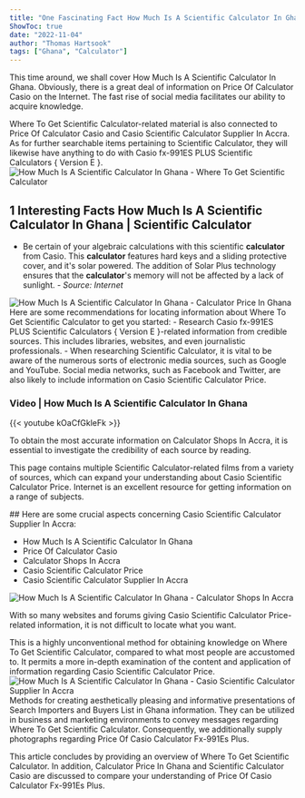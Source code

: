 ```yaml
---
title: "One Fascinating Fact How Much Is A Scientific Calculator In Ghana"
ShowToc: true 
date: "2022-11-04"
author: "Thomas Hartsook" 
tags: ["Ghana", "Calculator"]
---
```


	
This time around, we shall cover How Much Is A Scientific Calculator In Ghana. Obviously, there is a great deal of information on Price Of Calculator Casio on the Internet. The fast rise of social media facilitates our ability to acquire knowledge.

Where To Get Scientific Calculator-related material is also connected to Price Of Calculator Casio and Casio Scientific Calculator Supplier In Accra. As for further searchable items pertaining to Scientific Calculator, they will likewise have anything to do with Casio fx-991ES PLUS Scientific Calculators { Version E }.
<img loading="lazy" src="https://i1.wp.com/quadexcel.com/wp/wp-content/uploads/2014/08/Calculator-in-Excel-1-1.jpg?fit=476%2C595&ssl=1" onerror="this.onerror=null;this.src='https://blogger.googleusercontent.com/img/a/AVvXsEhe7F7TRXHtjiKvHb5vS7DmnxvpHiDyoYyYvm1nHB3Qp2_w3BnM6A2eq4v7FYxCC9bfZt3a9vIMtAYEKUiaDQbHMg-ViyGmRIj39MLp0bGFfgfYw1Dc9q_H-T0wiTm3l0Uq42dETrN9eC8aGJ9_IORZsxST1AcLR7np1koOfcc7tnHa4S8Mwz_xD9d0=s16000';" alt="How Much Is A Scientific Calculator In Ghana - Where To Get Scientific Calculator" >

## 1 Interesting Facts How Much Is A Scientific Calculator In Ghana | Scientific Calculator
-   Be certain of your algebraic calculations with this scientific **calculator** from Casio. This **calculator** features hard keys and a sliding protective cover, and it's solar powered. The addition of Solar Plus technology ensures that the **calculator**'s memory will not be affected by a lack of sunlight. - <cite>Source: Internet</cite>


<img loading="lazy" src="https://content.instructables.com/ORIG/FO2/RMZF/KLNQHA1R/FO2RMZFKLNQHA1R.png?auto=webp&frame=1&width=2100" onerror="this.onerror=null;this.src='https://blogger.googleusercontent.com/img/a/AVvXsEhe7F7TRXHtjiKvHb5vS7DmnxvpHiDyoYyYvm1nHB3Qp2_w3BnM6A2eq4v7FYxCC9bfZt3a9vIMtAYEKUiaDQbHMg-ViyGmRIj39MLp0bGFfgfYw1Dc9q_H-T0wiTm3l0Uq42dETrN9eC8aGJ9_IORZsxST1AcLR7np1koOfcc7tnHa4S8Mwz_xD9d0=s16000';" alt="How Much Is A Scientific Calculator In Ghana - Calculator Price In Ghana" >
Here are some recommendations for locating information about Where To Get Scientific Calculator to get you started:
- Research Casio fx-991ES PLUS Scientific Calculators { Version E }-related information from credible sources. This includes libraries, websites, and even journalistic professionals.
- When researching Scientific Calculator, it is vital to be aware of the numerous sorts of electronic media sources, such as Google and YouTube. Social media networks, such as Facebook and Twitter, are also likely to include information on Casio Scientific Calculator Price.

### Video | How Much Is A Scientific Calculator In Ghana
{{< youtube kOaCfGkleFk >}} 

To obtain the most accurate information on Calculator Shops In Accra, it is essential to investigate the credibility of each source by reading.

This page contains multiple Scientific Calculator-related films from a variety of sources, which can expand your understanding about Casio Scientific Calculator Price. Internet is an excellent resource for getting information on a range of subjects.
<script async="async" data-cfasync="false" src="//normallydemandedalter.com/fe63df3c5408708b15d8dc3d9b206b31/invoke.js"></script>
<div id="container-fe63df3c5408708b15d8dc3d9b206b31"></div>
## Here are some crucial aspects concerning Casio Scientific Calculator Supplier In Accra:

- How Much Is A Scientific Calculator In Ghana
- Price Of Calculator Casio
- Calculator Shops In Accra
- Casio Scientific Calculator Price
- Casio Scientific Calculator Supplier In Accra

 <img loading="lazy" src="https://kk.org/cooltools/files/2014/04/hp35s.jpg" onerror="this.onerror=null;this.src='https://blogger.googleusercontent.com/img/a/AVvXsEhe7F7TRXHtjiKvHb5vS7DmnxvpHiDyoYyYvm1nHB3Qp2_w3BnM6A2eq4v7FYxCC9bfZt3a9vIMtAYEKUiaDQbHMg-ViyGmRIj39MLp0bGFfgfYw1Dc9q_H-T0wiTm3l0Uq42dETrN9eC8aGJ9_IORZsxST1AcLR7np1koOfcc7tnHa4S8Mwz_xD9d0=s16000';" alt="How Much Is A Scientific Calculator In Ghana - Calculator Shops In Accra" >

With so many websites and forums giving Casio Scientific Calculator Price-related information, it is not difficult to locate what you want.

This is a highly unconventional method for obtaining knowledge on Where To Get Scientific Calculator, compared to what most people are accustomed to. It permits a more in-depth examination of the content and application of information regarding Casio Scientific Calculator Price.
<img loading="lazy" src="http://commerce.hpcalc.org/images/33s-front-medium.jpg" onerror="this.onerror=null;this.src='https://blogger.googleusercontent.com/img/a/AVvXsEhe7F7TRXHtjiKvHb5vS7DmnxvpHiDyoYyYvm1nHB3Qp2_w3BnM6A2eq4v7FYxCC9bfZt3a9vIMtAYEKUiaDQbHMg-ViyGmRIj39MLp0bGFfgfYw1Dc9q_H-T0wiTm3l0Uq42dETrN9eC8aGJ9_IORZsxST1AcLR7np1koOfcc7tnHa4S8Mwz_xD9d0=s16000';" alt="How Much Is A Scientific Calculator In Ghana - Casio Scientific Calculator Supplier In Accra" >
Methods for creating aesthetically pleasing and informative presentations of Search Importers and Buyers List in Ghana information. They can be utilized in business and marketing environments to convey messages regarding Where To Get Scientific Calculator. Consequently, we additionally supply photographs regarding Price Of Casio Calculator Fx-991Es Plus.

This article concludes by providing an overview of Where To Get Scientific Calculator. In addition, Calculator Price In Ghana and Scientific Calculator Casio are discussed to compare your understanding of Price Of Casio Calculator Fx-991Es Plus.
	
	

